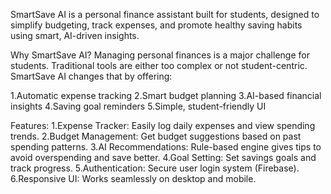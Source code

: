 SmartSave AI is a personal finance assistant built for students, designed to simplify budgeting, track expenses, and promote healthy saving habits using smart, AI-driven insights.

Why SmartSave AI?
Managing personal finances is a major challenge for students. Traditional tools are either too complex or not student-centric. SmartSave AI changes that by offering:

1.Automatic expense tracking
2.Smart budget planning
3.AI-based financial insights
4.Saving goal reminders
5.Simple, student-friendly UI

Features:
1.Expense Tracker: Easily log daily expenses and view spending trends.
2.Budget Management: Get budget suggestions based on past spending patterns.
3.AI Recommendations: Rule-based engine gives tips to avoid overspending and save better.
4.Goal Setting: Set savings goals and track progress.
5.Authentication: Secure user login system (Firebase).
6.Responsive UI: Works seamlessly on desktop and mobile.